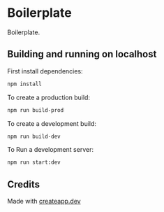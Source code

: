 # Boilerplate

Boilerplate.

## Building and running on localhost

First install dependencies:

```sh
npm install
```

To create a production build:

```sh
npm run build-prod
```

To create a development build:

```sh
npm run build-dev
```

To Run a development server:

```sh
npm run start:dev
```

## Credits

Made with [createapp.dev](https://createapp.dev/)